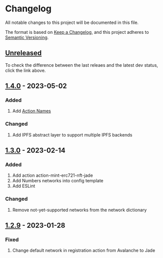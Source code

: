 # Changelog

All notable changes to this project will be documented in this file.

The format is based on [Keep a Changelog](https://keepachangelog.com/en/1.0.0/),
and this project adheres to [Semantic Versioning](https://semver.org/spec/v2.0.0.html).

## [Unreleased]

To check the difference between the last releaes and the latest dev status, click the link above.

## [1.4.0] - 2023-05-02

### Added

1. Add [Action Names](https://docs.numbersprotocol.io/introduction/numbers-protocol/defining-web3-assets/commit#actions)

### Changed

1. Add IPFS abstract layer to support multiple IPFS backends

## [1.3.0] - 2023-02-14

### Added

1. Add action action-mint-erc721-nft-jade
2. Add Numbers networks into config template
2. Add ESLint

### Changed

1. Remove not-yet-supported networks from the network dictionary

## [1.2.9] - 2023-01-28

### Fixed

1. Change default network in registration action from Avalanche to Jade

[unreleased]: https://github.com/numbersprotocol/capture-lite/compare/1.4.0...HEAD
[1.4.0]: https://github.com/numbersprotocol/capture-lite/compare/1.3.0...1.4.0
[1.3.0]: https://github.com/numbersprotocol/capture-lite/compare/1.2.9...1.3.0
[1.2.9]: https://github.com/numbersprotocol/capture-lite/releases/tag/1.2.9